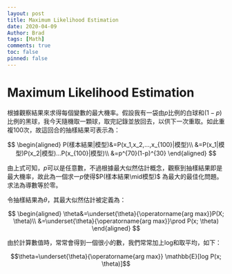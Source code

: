 ```yaml
---
layout: post
title: Maximum Likelihood Estimation
date: 2020-04-09
Author: Brad
tags: [Math]
comments: true
toc: false
pinned: false
---
```



# Maximum Likelihood Estimation
根據觀察結果來求得每個變數的最大機率。假設我有一袋由$p$比例的白球和$(1-p)$比例的黑球，我今天隨機取一顆球，取完記錄並放回去，以供下一次重取。如此重複100次，故這回合的抽樣結果可表示為：

$$
\begin{aligned}
P(樣本結果|模型)&=P(x_1,x_2,...,x_{100}|模型)\\
&=P(x_1|模型)P(x_2|模型)...P(x_{100}|模型)\\
&=p^{70}(1-p)^{30}
\end{aligned}
$$

由上式可知，$p$可以是任意數，不過根據最大似然估計概念，觀察到抽樣結果即是最大機率，故此為一個求一$p$使得$P(樣本結果\mid模型)$ 為最大的最佳化問題。求法為導數等於零。

令抽樣結果為$\theta$，其最大似然估計被定義為：

$$
\begin{aligned}
\theta&=\underset{\theta}{\operatorname{arg max}}P(X; \theta)\\
&=\underset{\theta}{\operatorname{arg max}}\prod P(x; \theta)
\end{aligned}
$$

由於計算數值時，常常會得到一個很小的數，我們常常加上log和取平均，如下：

$$\theta=\underset{\theta}{\operatorname{arg max}} \mathbb{E}[log P(x; \theta)]$$